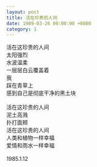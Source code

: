 ```yaml
---
layout: post
title: 活在珍贵的人间
date: 1989-03-26 00:00:00 +0800
category: 1
---
```


活在这珍贵的人间<br>
太阳强烈<br>
水波温柔<br>
一层层白云覆盖着<br>
我<br>
踩在青草上<br>
感到自己是彻底干净的黑土块<br>
<br>
活在这珍贵的人间<br>
泥土高溅<br>
扑打面颊<br>
活在这珍贵的人间<br>
人类和植物一样幸福<br>
爱情和雨水一样幸福<br>
<br>
1985.1.12